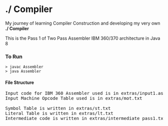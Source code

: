 # ./ Compiler
My journey of learning Compiler Construction and developing my very own **./ Compiler**

This is the Pass 1 of Two Pass Assembler IBM 360/370 architecture in Java 8    

### To Run
```
> javac Assembler
> java Assembler
```
#### File Structure
<pre>
Input code for IBM 360 Assembler used is in extras/input1.asm  
Input Machine Opcode Table used is in extras/mot.txt  

Symbol Table is written in extras/st.txt  
Literal Table is written in extras/lt.txt  
Intermediate code is written in extras/intermediate_pass1.txt  </pre>
